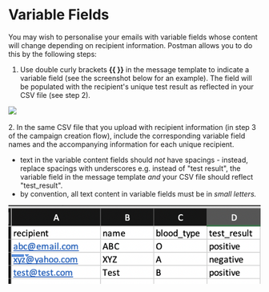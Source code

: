 # Variable Fields

You may wish to personalise your emails with variable fields whose content will change depending on recipient information. Postman allows you to do this by the following steps:

1. Use double curly brackets **\{{ \}}** in the message template to indicate a variable field (see the screenshot below for an example). The field will be populated with the recipient's unique test result as reflected in your CSV file (see step 2).

![](https://lh5.googleusercontent.com/Z--1ojvTKY98Cko2gmyaVtgKjiSiLoJz-9tng6PnYkr7YXO-kwS2ZQ-59hCQaY5jfILe\_91Z96lOh6m9g3xevYgePbxVFMXrqAJaIblXHDFrHalM8FQeg0KlvuqsjWV0BFzVNadb7lXoP29Cdcly5Yy9zA)

2\. In the same CSV file that you upload with recipient information (in step 3 of the campaign creation flow), include the corresponding variable field names and the accompanying information for each unique recipient.

* text in the variable content fields should _not_ have spacings - instead, replace spacings with underscores e.g. instead of "test result", the variable field in the message template _and_ your CSV file should reflect "test\_result".
* by convention, all text content in variable fields must be in _small letters._

![](<../../.gitbook/assets/Screenshot 2022-08-22 at 2.46.21 PM.png>)
